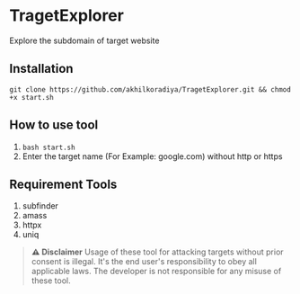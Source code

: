 # TragetExplorer

Explore the subdomain of target website

## Installation

```
git clone https://github.com/akhilkoradiya/TragetExplorer.git && chmod +x start.sh 
```
## How to use tool

1. ```bash start.sh```
1. Enter the target name (For Example: google.com) without http or https

## Requirement Tools 

1. subfinder
1. amass
1. httpx
1. uniq

> **⚠️ Disclaimer** 
 Usage of these tool for attacking targets without prior consent is illegal. It's the end user's responsibility to obey all applicable laws. The developer is not responsible for any misuse of these tool.
